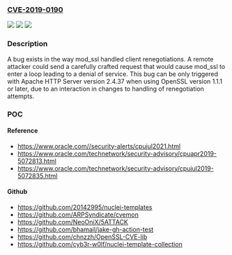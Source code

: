 ### [CVE-2019-0190](https://cve.mitre.org/cgi-bin/cvename.cgi?name=CVE-2019-0190)
![](https://img.shields.io/static/v1?label=Product&message=Apache%20HTTP%20Server&color=blue)
![](https://img.shields.io/static/v1?label=Version&message=n%2Fa&color=blue)
![](https://img.shields.io/static/v1?label=Vulnerability&message=remote%20DoS&color=brighgreen)

### Description

A bug exists in the way mod_ssl handled client renegotiations. A remote attacker could send a carefully crafted request that would cause mod_ssl to enter a loop leading to a denial of service. This bug can be only triggered with Apache HTTP Server version 2.4.37 when using OpenSSL version 1.1.1 or later, due to an interaction in changes to handling of renegotiation attempts.

### POC

#### Reference
- https://www.oracle.com//security-alerts/cpujul2021.html
- https://www.oracle.com/technetwork/security-advisory/cpuapr2019-5072813.html
- https://www.oracle.com/technetwork/security-advisory/cpujul2019-5072835.html

#### Github
- https://github.com/20142995/nuclei-templates
- https://github.com/ARPSyndicate/cvemon
- https://github.com/NeoOniX/5ATTACK
- https://github.com/bhamail/jake-gh-action-test
- https://github.com/chnzzh/OpenSSL-CVE-lib
- https://github.com/cyb3r-w0lf/nuclei-template-collection

